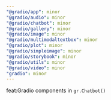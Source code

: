 ```yaml
---
"@gradio/app": minor
"@gradio/audio": minor
"@gradio/chatbot": minor
"@gradio/gallery": minor
"@gradio/image": minor
"@gradio/multimodaltextbox": minor
"@gradio/plot": minor
"@gradio/simpleimage": minor
"@gradio/storybook": minor
"@gradio/utils": minor
"@gradio/video": minor
"gradio": minor
---
```


feat:Gradio components in `gr.Chatbot()`
